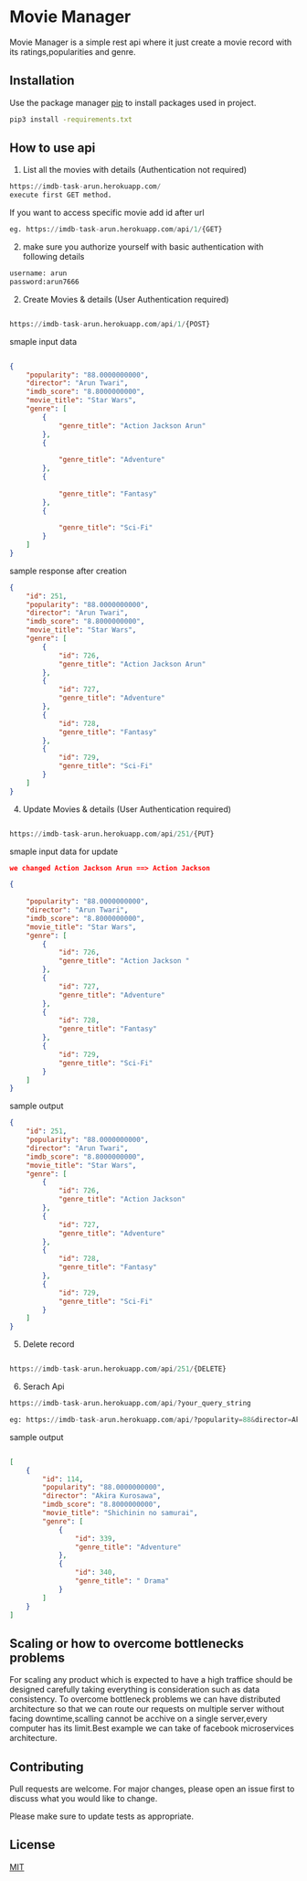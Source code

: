 # Movie Manager

Movie Manager is a simple rest api where it just create a movie record with its ratings,popularities and genre.

## Installation

Use the package manager [pip](https://pip.pypa.io/en/stable/) to install packages used in project.

```bash
pip3 install -requirements.txt
```

## How to use api 
1) List all the movies with details (Authentication not required) 

```python
https://imdb-task-arun.herokuapp.com/
execute first GET method. 
```
If you want to access specific movie add id after url
```python
eg. https://imdb-task-arun.herokuapp.com/api/1/{GET}

```

2) make sure you authorize yourself with basic authentication with following details 
```python
username: arun
password:arun7666

```
2) Create Movies & details (User Authentication required)
```python

https://imdb-task-arun.herokuapp.com/api/1/{POST}

```
smaple input data
```json

{
    "popularity": "88.0000000000",
    "director": "Arun Twari",
    "imdb_score": "8.8000000000",
    "movie_title": "Star Wars",
    "genre": [
        {
            "genre_title": "Action Jackson Arun"
        },
        {
        
            "genre_title": "Adventure"
        },
        {
        
            "genre_title": "Fantasy"
        },
        {
           
            "genre_title": "Sci-Fi"
        }
    ]
}

```

sample response after creation
``` json 
{
    "id": 251,
    "popularity": "88.0000000000",
    "director": "Arun Twari",
    "imdb_score": "8.8000000000",
    "movie_title": "Star Wars",
    "genre": [
        {
            "id": 726,
            "genre_title": "Action Jackson Arun"
        },
        {
            "id": 727,
            "genre_title": "Adventure"
        },
        {
            "id": 728,
            "genre_title": "Fantasy"
        },
        {
            "id": 729,
            "genre_title": "Sci-Fi"
        }
    ]
}

```

4) Update Movies & details (User Authentication required)
```python

https://imdb-task-arun.herokuapp.com/api/251/{PUT}

```
smaple input data for update 
```json
we changed Action Jackson Arun ==> Action Jackson

{
 
    "popularity": "88.0000000000",
    "director": "Arun Twari",
    "imdb_score": "8.8000000000",
    "movie_title": "Star Wars",
    "genre": [
        {
            "id": 726,
            "genre_title": "Action Jackson "
        },
        {
            "id": 727,
            "genre_title": "Adventure"
        },
        {
            "id": 728,
            "genre_title": "Fantasy"
        },
        {
            "id": 729,
            "genre_title": "Sci-Fi"
        }
    ]
}

```
sample output
```json
{
    "id": 251,
    "popularity": "88.0000000000",
    "director": "Arun Twari",
    "imdb_score": "8.8000000000",
    "movie_title": "Star Wars",
    "genre": [
        {
            "id": 726,
            "genre_title": "Action Jackson"
        },
        {
            "id": 727,
            "genre_title": "Adventure"
        },
        {
            "id": 728,
            "genre_title": "Fantasy"
        },
        {
            "id": 729,
            "genre_title": "Sci-Fi"
        }
    ]
}

```
5) Delete record

```python

https://imdb-task-arun.herokuapp.com/api/251/{DELETE}
```
6) Serach Api
``` python 
https://imdb-task-arun.herokuapp.com/api/?your_query_string

eg: https://imdb-task-arun.herokuapp.com/api/?popularity=88&director=Akira Kurosawa

```
sample output
``` json 

[
    {
        "id": 114,
        "popularity": "88.0000000000",
        "director": "Akira Kurosawa",
        "imdb_score": "8.8000000000",
        "movie_title": "Shichinin no samurai",
        "genre": [
            {
                "id": 339,
                "genre_title": "Adventure"
            },
            {
                "id": 340,
                "genre_title": " Drama"
            }
        ]
    }
]

```
## Scaling or how to overcome bottlenecks problems 
For scaling any product which is expected to have a high traffice should be designed carefully taking everything is consideration such as data consistency.
To overcome bottleneck problems we can have distributed architecture so that we can  route our requests on multiple server without facing downtime,scalling cannot be acchive on a single server,every computer has its limit.Best example we can take of facebook microservices architecture.

## Contributing
Pull requests are welcome. For major changes, please open an issue first to discuss what you would like to change.

Please make sure to update tests as appropriate.

## License
[MIT](https://choosealicense.com/licenses/mit/)